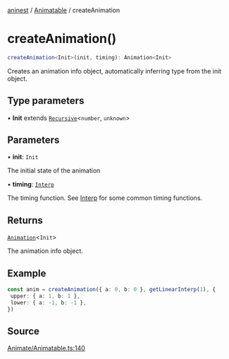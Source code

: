 [aninest](../../index.md) / [Animatable](../index.md) / createAnimation

# createAnimation()

```ts
createAnimation<Init>(init, timing): Animation<Init>
```

Creates an animation info object, automatically inferring type from the init object.

## Type parameters

• **Init** extends [`Recursive`](../../RecursiveHelpers/type-aliases/Recursive.md)\<`number`, `unknown`\>

## Parameters

• **init**: `Init`

The initial state of the animation

• **timing**: [`Interp`](../../module:Interp/type-aliases/Interp.md)

The timing function. See [Interp](../../module:Interp/type-aliases/Interp.md) for some common timing functions.

## Returns

[`Animation`](../../AnimatableTypes/type-aliases/Animation.md)\<`Init`\>

The animation info object.

## Example

```ts
const anim = createAnimation({ a: 0, b: 0 }, getLinearInterp(1), {
 upper: { a: 1, b: 1 },
 lower: { a: -1, b: -1 },
})
```

## Source

[Animate/Animatable.ts:140](https://github.com/zphrs/aninest/blob/f1bf3a3/src/Animate/Animatable.ts#L140)
